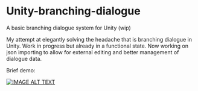 # Unity-branching-dialogue
A basic branching dialogue system for Unity (wip)

My attempt at elegantly solving the headache that is branching dialogue in Unity. Work in progress but already in a functional state. Now working on json importing to allow for external editing and better management of dialogue data.

Brief demo:

[![IMAGE ALT TEXT](http://img.youtube.com/vi/jMAN-cNCyBQ/0.jpg)](http://www.youtube.com/watch?v=jMAN-cNCyBQ "Demo")
